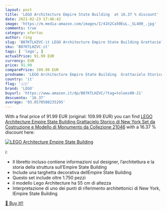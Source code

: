 ```yaml
---
layout: post
title: 'LEGO Architecture Empire State Building  at 16.37 % discount'
date: 2021-02-23 17:46:42
image: 'https://m.media-amazon.com/images/I/41h2Ca50EuL._SL400_.jpg'
comments: true
category: ofertas
author: ring
slug: 'B07KTLHZVC-it LEGO Architecture Empire State Building Grattacielo...'
sku: 'B07KTLHZVC-it'
tags: [ 'lego', ]
actualPrice: 91.99 EUR
currency: EUR
price: 91.99
comparePrice: 109.99 EUR
prodname: 'LEGO Architecture Empire State Building  Grattacielo Storico di New York  Set da Costruzione e Modello di Monumento da Collezione  21046'
country: 'it'
flag: '🇮🇹'
brand: 'LEGO'
buyurl: 'https://www.amazon.it/dp/B07KTLHZVC/?tag=tolees00-21'
descuento: '16.37'
average: '93.0570588235295'
---
```


With a final price of 91.99 EUR (original: 109.99 EUR) you can find [LEGO Architecture Empire State Building  Grattacielo Storico di New York  Set da Costruzione e Modello di Monumento da Collezione  21046](https://www.amazon.it/dp/B07KTLHZVC/?tag=tolees00-21) with a  16.37 % discount here:

[![LEGO Architecture Empire State Building ](https://m.media-amazon.com/images/I/41h2Ca50EuL._SL400_.jpg)](https://www.amazon.it/dp/B07KTLHZVC/?tag=tolees00-21)

ℹ️:

- Il libretto incluso contiene informazioni sul designer, l’architettura e la storia della struttura sull’Empire State Building
- Include una targhetta decorativa dellEmpire State Building
- Questo set include oltre 1.750 pezzi
- il modello Lego Architecture ha 55 cm di altezza
- Interpretazione di uno dei punti di riferimento architettonici di New York, lEmpire State Building

[🛒 Buy it!!](https://www.amazon.it/dp/B07KTLHZVC/?tag=tolees00-21)
